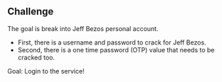 ## Challenge 

The goal is break into Jeff Bezos personal account. 
- First, there is a username and password to crack for Jeff Bezos.
- Second, there is a one time password (OTP) value that needs to be cracked too.
  
Goal: Login to the service!
